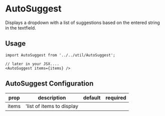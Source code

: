 # AutoSuggest
Displays a dropdown with a list of suggestions based on the entered string in the textfield.

## Usage
```
import AutoSuggest from '../../util/AutoSuggest';

// later in your JSX....
<AutoSuggest items={items} />
```

## AutoSuggest Configuration
prop | description | default | required
-- | -- | -- | --
items | 'list of items to display | |
